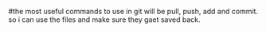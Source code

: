 #the most useful commands to use in git will be pull, push, add and commit. so i can use the files and make sure they gaet saved back.
